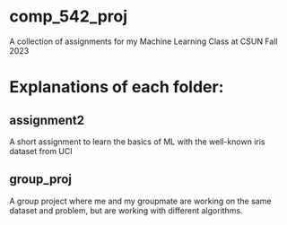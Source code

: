 # comp_542_proj

A collection of assignments for my Machine Learning Class at CSUN Fall 2023

# Explanations of each folder:

## assignment2

A short assignment to learn the basics of ML with the well-known iris dataset from UCI

## group_proj

A group project where me and my groupmate are working on the same dataset and problem, but are working with different algorithms.